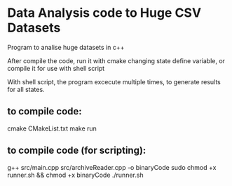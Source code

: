 # Data Analysis code to Huge CSV Datasets

Program to analise huge datasets in c++

After compile the code, run it with cmake changing state define variable, or compile it for use with shell script

With shell script, the program excecute multiple times, to generate results for all states. 

## to compile code: 

cmake CMakeList.txt
make run

## to compile code (for scripting): 
g++ src/main.cpp src/archiveReader.cpp -o binaryCode 
sudo chmod +x runner.sh && chmod +x binaryCode
./runner.sh

